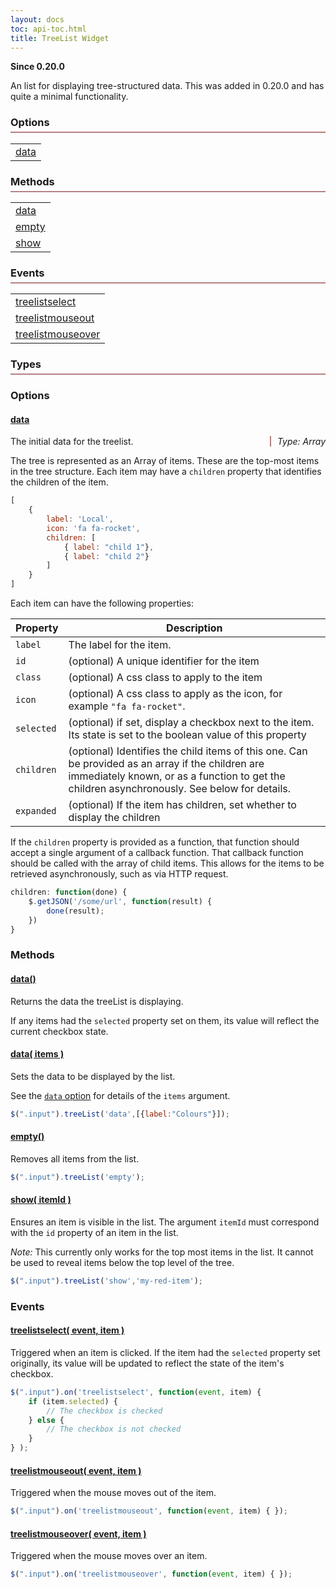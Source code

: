 ```yaml
---
layout: docs
toc: api-toc.html
title: TreeList Widget
---
```


__Since 0.20.0__

An list for displaying tree-structured data. This was added in 0.20.0 and has quite a minimal functionality.

<div class="widget">
    <div class="col-4-12">
        <h3>Options</h3>
        <table>
            <tr><td><a href="#options-data">data</a></td></tr>
        </table>
    </div>
    <div class="col-4-12">
        <h3>Methods</h3>
        <table>
            <tr><td><a href="#methods-data">data</a></td></tr>
            <tr><td><a href="#methods-empty">empty</a></td></tr>
            <tr><td><a href="#methods-show">show</a></td></tr>
        </table>
    </div>
    <div class="col-4-12">
        <h3>Events</h3>
        <table>
            <tr><td><a href="#events-treelistselect">treelistselect</a></td></tr>
            <tr><td><a href="#events-treelistmouseout">treelistmouseout</a></td></tr>
            <tr><td><a href="#events-treelistmouseover">treelistmouseover</a></td></tr>
        </table>
        <h3>Types</h3>
    </div>
</div>


### Options

#### <a href="#options-data" name="options-data">data</a>

<span class="method-return">Type: Array</span>

The initial data for the treelist.

The tree is represented as an Array of items. These are the top-most items in the
tree structure. Each item may have a `children` property that identifies the children
of the item.

```javascript
[
    {
        label: 'Local',
        icon: 'fa fa-rocket',
        children: [
            { label: "child 1"},
            { label: "child 2"}
        ]
    }
]
```

Each item can have the following properties:

Property   | Description
-----------|--------------------------
`label`    | The label for the item.
`id`       | (optional) A unique identifier for the item
`class`    | (optional) A css class to apply to the item
`icon`     | (optional) A css class to apply as the icon, for example `"fa fa-rocket"`.
`selected` | (optional) if set, display a checkbox next to the item. Its state is set to the boolean value of this property
`children` | (optional) Identifies the child items of this one. Can be provided as an array if the children are immediately known, or as a function to get the children asynchronously. See below for details.
`expanded` | (optional) If the item has children, set whether to display the children


If the `children` property is provided as a function, that function should accept
a single argument of a callback function. That callback function should be called
with the array of child items. This allows for the items to be retrieved asynchronously,
such as via HTTP request.

```javascript
children: function(done) {
    $.getJSON('/some/url', function(result) {
        done(result);
    })
}
```

### Methods

<a name="methods-data"></a>

#### <a href="#methods-data-get" name="methods-data">data()</a>

Returns the data the treeList is displaying.

If any items had the `selected` property set on them, its value will reflect
the current checkbox state.

#### <a href="#methods-data-set" name="methods-data">data( items )</a>

Sets the data to be displayed by the list.

See the [`data` option](#options-data) for details of the `items` argument.

```javascript
$(".input").treeList('data',[{label:"Colours"}]);
```

#### <a href="#methods-empty" name="methods-empty">empty()</a>

Removes all items from the list.

```javascript
$(".input").treeList('empty');
```

#### <a href="#methods-show" name="methods-show">show( itemId )</a>

Ensures an item is visible in the list. The argument `itemId` must correspond
with the `id` property of an item in the list.

*Note:* This currently only works for the top most items in the list. It cannot
be used to reveal items below the top level of the tree.

```javascript
$(".input").treeList('show','my-red-item');
```

### Events

#### <a href="#events-treelistselect" name="events-treelistselect">treelistselect( event, item )</a>

Triggered when an item is clicked. If the item had the `selected` property set originally,
its value will be updated to reflect the state of the item's checkbox.

```javascript
$(".input").on('treelistselect', function(event, item) {
    if (item.selected) {
        // The checkbox is checked
    } else {
        // The checkbox is not checked
    }
} );
```

#### <a href="#events-treelistmouseout" name="events-treelistmouseout">treelistmouseout( event, item )</a>

Triggered when the mouse moves out of the item.

```javascript
$(".input").on('treelistmouseout', function(event, item) { });
```

#### <a href="#events-treelistmouseover" name="events-treelistmouseover">treelistmouseover( event, item )</a>

Triggered when the mouse moves over an item.

```javascript
$(".input").on('treelistmouseover', function(event, item) { });
```

<style>

.widget h3 {
    margin-left: 0;
    padding-bottom: 5px;
    border-bottom: 2px solid #B68181;
}
.widget:after {
    content:"";
    display:block;
    clear:both;
}
.method-return {
    float: right;
    font-style: italic;
    padding-left: 10px;
    border-left: 2px solid #B68181;
}
</style>
